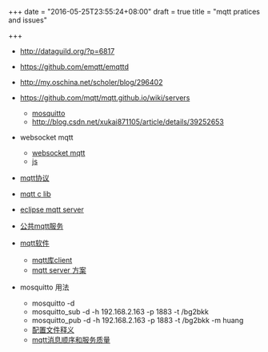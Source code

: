 +++
date = "2016-05-25T23:55:24+08:00"
draft = true
title = "mqtt pratices and issues"

+++


* http://dataguild.org/?p=6817

* https://github.com/emqtt/emqttd
* http://my.oschina.net/scholer/blog/296402

* https://github.com/mqtt/mqtt.github.io/wiki/servers
	* [mosquitto](http://mosquitto.org/)
	* http://blog.csdn.net/xukai871105/article/details/39252653
* websocket mqtt
	* [websocket mqtt](https://www.google.com/search?q=Websocket&oq=Websocket&aqs=chrome..69i57j69i65l2j69i61&sourceid=chrome&ie=UTF-8#q=Websocket+mqtt)
	* [js](http://blog.csdn.net/leytton/article/details/51896951)


* [mqtt协议](https://github.com/mcxiaoke/mqtt)
* [mqtt c lib](https://www.eclipse.org/paho/clients/c/)
* [eclipse mqtt server](http://iot.eclipse.org/getting-started#sandboxes)
* [公共mqtt服务](https://github.com/mqtt/mqtt.github.io/wiki/public_broker)
* [mqtt软件](https://github.com/mqtt/mqtt.github.io/wiki/software?id=software)
	* [mqtt库client](https://github.com/mqtt/mqtt.github.io/wiki/libraries)
	* [mqtt server 方案](https://github.com/mqtt/mqtt.github.io/wiki/servers)

* mosquitto 用法
	* mosquitto -d
	* mosquitto_sub -d -h 192.168.2.163 -p 1883 -t /bg2bkk
	* mosquitto_pub -d -h 192.168.2.163 -p 1883 -t /bg2bkk -m huang
	* [配置文件释义](http://blog.csdn.net/shagoo/article/details/7910598)
	* [mqtt消息顺序和服务质量](http://www.blogjava.net/yongboy/archive/2014/02/15/409893.html)


